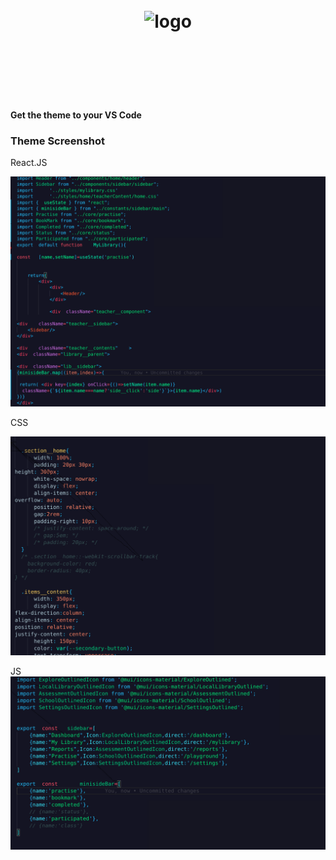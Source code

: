 <h1 align="center">
<br>
<img src="https://github.com/johnbabu021/alphine/tree/master/images/logo.svg" alt="logo" width="200" height="200" >

<br><br>



</h1>


<h4>Get the theme to your VS Code</h4>


### Theme Screenshot

React.JS

![Screenshot -Theme](/images/react.png)

CSS

![Screenshot -Theme](/images/css.png)

JS 
![Screenshot -Theme](/images/js.png)